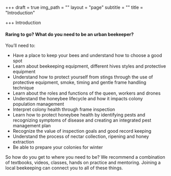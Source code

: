 +++
draft = true
img_path = ""
layout = "page"
subtitle = ""
title = "Introduction"

+++
Introduction

#### Raring to go? What do you need to be an urban beekeeper?

You’ll need to:

* Have a place to keep your bees and understand how to choose a good spot
* Learn about beekeeping equipment, different hives styles and protective equipment
* Understand how to protect yourself from stings through the use of protective equipment, smoke, timing and gentle frame handling technique
* Learn about the roles and functions of the queen, workers and drones
* Understand the honeybee lifecycle and how it impacts colony population management
* Interpret colony health through frame inspection
* Learn how to protect honeybee health by identifying pests and recognizing symptoms of disease and creating an integrated pest management plan
* Recognize the value of inspection goals and good record keeping
* Understand the process of nectar collection, ripening and honey extraction
* Be able to prepare your colonies for winter

So how do you get to where you need to be? We recommend a combination of textbooks, videos, classes, hands on practice and mentoring. Joining a local beekeeping can connect you to all of these things.